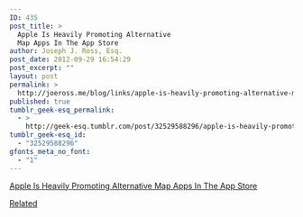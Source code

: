 ```yaml
---
ID: 435
post_title: >
  Apple Is Heavily Promoting Alternative
  Map Apps In The App Store
author: Joseph J. Ross, Esq.
post_date: 2012-09-29 16:54:29
post_excerpt: ""
layout: post
permalink: >
  http://joeross.me/blog/links/apple-is-heavily-promoting-alternative-map-apps-in/
published: true
tumblr_geek-esq_permalink:
  - >
    http://geek-esq.tumblr.com/post/32529588296/apple-is-heavily-promoting-alternative-map-apps-in
tumblr_geek-esq_id:
  - "32529588296"
gfonts_meta_no_font:
  - "1"
---
```

<a href='http://techcrunch.com/2012/09/28/apple-is-heavily-promoting-alternative-map-apps-on-the-app-store/'>Apple Is Heavily Promoting Alternative Map Apps In The App Store</a><div class="link_description"><p><a href="http://joeross.me/post/32456606906/tim-cooks-maps-mea-culpa" target="_blank">Related</a></p></div>